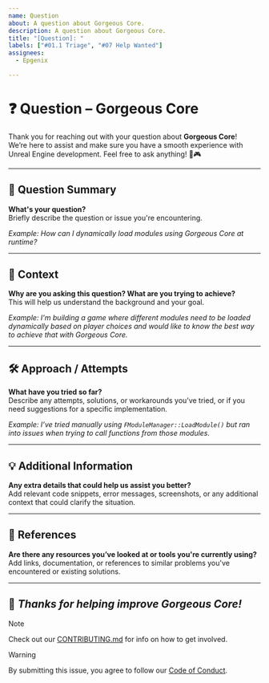 ```yaml
---
name: Question
about: A question about Gorgeous Core.
description: A question about Gorgeous Core.
title: "[Question]: "
labels: ["#01.1 Triage", "#07 Help Wanted"]
assignees:
  - Epgenix

---
```


<!-- QUESTION TEMPLATE -->

# ❓ Question – Gorgeous Core

Thank you for reaching out with your question about **Gorgeous Core**!  
We’re here to assist and make sure you have a smooth experience with Unreal Engine development. Feel free to ask anything! 💬🎮

---

## 📌 Question Summary

**What's your question?**  
Briefly describe the question or issue you're encountering.

_Example: How can I dynamically load modules using Gorgeous Core at runtime?_

---

## 🧠 Context

**Why are you asking this question? What are you trying to achieve?**  
This will help us understand the background and your goal.

_Example: I'm building a game where different modules need to be loaded dynamically based on player choices and would like to know the best way to achieve that with Gorgeous Core._

---

## 🛠️ Approach / Attempts

**What have you tried so far?**  
Describe any attempts, solutions, or workarounds you’ve tried, or if you need suggestions for a specific implementation.

_Example: I’ve tried manually using `FModuleManager::LoadModule()` but ran into issues when trying to call functions from those modules._

---

## 💡 Additional Information

**Any extra details that could help us assist you better?**  
Add relevant code snippets, error messages, screenshots, or any additional context that could clarify the situation.

---

## 📎 References

**Are there any resources you’ve looked at or tools you're currently using?**  
Add links, documentation, or references to similar problems you've encountered or existing solutions.

---

## 🙌 _Thanks for helping improve Gorgeous Core!_

> [!NOTE]
> Check out our [CONTRIBUTING.md](https://github.com/Epic-Nova/Gorgeous-Core/blob/master/.github/CONTRIBUTING.md) for info on how to get involved.

> [!WARNING]
> By submitting this issue, you agree to follow our [Code of Conduct](https://github.com/Epic-Nova/Gorgeous-Core/blob/master/CODE_OF_CONDUCT.md).